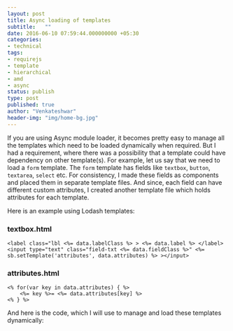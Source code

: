 ```yaml
---
layout: post
title: Async loading of templates
subtitle:   ""
date: 2016-06-10 07:59:44.000000000 +05:30
categories:
- technical
tags:
- requirejs
- template
- hierarchical
- amd
- async
status: publish
type: post
published: true
author: "Venkateshwar"
header-img: "img/home-bg.jpg"
---
```


If you are using Async module loader, it becomes pretty easy to manage all the templates which need to be loaded dynamically when required. But I had a requirement, where there was a possibility that a template could have dependency on other template(s). For example, let us say that we need to load a `form` template. The `form` template has fields like `textbox`, `button`, `textarea`, `select` etc. For consistency, I made these fields as components and placed them in separate template files. And since, each field can have different custom attributes, I created another template file which holds attributes for each template.

Here is an example using Lodash templates:

### textbox.html

    <label class="lbl <%= data.labelClass %> > <%= data.label %> </label>
    <input type="text" class="field-txt <%= data.fieldClass %>" <%= sb.setTemplate('attributes', data.attributes) %> ></input>

### attributes.html

    <% for(var key in data.attributes) { %>
        <%= key %>= <%= data.attributes[key] %>
    <% } %>


And here is the code, which I will use to manage and load these templates dynamically:

<script src="https://gist.github.com/kamlekar/7895c3c1b6ba0b778c27d42ee2b4445a.js"></script>
